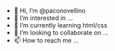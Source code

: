 - 👋 Hi, I’m @paconovellino
- 👀 I’m interested in ...
- 🌱 I’m currently learning html/css
- 💞️ I’m looking to collaborate on ...
- 📫 How to reach me ...

<!---
paconovellino/paconovellino is a ✨ special ✨ repository because its `README.md` (this file) appears on your GitHub profile.
You can click the Preview link to take a look at your changes.
--->
